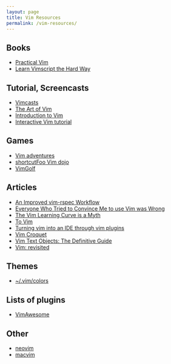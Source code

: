 ```yaml
---
layout: page
title: Vim Resources
permalink: /vim-resources/
---
```


## Books

- [Practical Vim][1]
- [Learn Vimscript the Hard Way][2]

## Tutorial, Screencasts

- [Vimcasts][3]
- [The Art of Vim][4]
- [Introduction to Vim][5]
- [Interactive Vim tutorial][6]

## Games

- [Vim adventures][7]
- [shortcutFoo Vim dojo][8]
- [VimGolf][9]

## Articles

- [An Improved vim-rspec Workflow][10]
- [Everyone Who Tried to Convince Me to use Vim was Wrong][11]
- [The Vim Learning Curve is a Myth][12]
- [To Vim][13]
- [Turning vim into an IDE through vim plugins][14]
- [Vim Croquet][15]
- [Vim Text Objects: The Definitive Guide][19]
- [Vim: revisited][20]

## Themes

- [~/.vim/colors][16]

## Lists of plugins

- [VimAwesome][17]

## Other

- [neovim][18]
- [macvim][21]


[1]: https://pragprog.com/book/dnvim/practical-vim
[2]: http://learnvimscriptthehardway.stevelosh.com/
[3]: http://vimcasts.org
[4]: https://upcase.com/the-art-of-vim
[5]: https://www.turnkeylinux.org/blog/vim-tutorial
[6]: https://www.openvim.com/
[7]: https://vim-adventures.com/
[8]: https://www.shortcutfoo.com/app/dojos/vim
[9]: https://vimgolf.com/
[10]: https://robots.thoughtbot.com/an-improved-vim-rspec-workflow
[11]: https://yehudakatz.com/2010/07/29/everyone-who-tried-to-convince-me-to-use-vim-was-wrong/
[12]: https://robots.thoughtbot.com/the-vim-learning-curve-is-a-myth
[13]: https://ianhocking.com/2013/11/17/to-vim/
[14]: https://www.safaribooksonline.com/blog/2014/11/23/way-vim-ide/
[15]: http://www.drbunsen.org/vim-croquet/
[16]: https://vimcolors.com/
[17]: https://vimawesome.com/
[18]: https://neovim.io/
[19]: https://blog.carbonfive.com/2011/10/17/vim-text-objects-the-definitive-guide/
[20]: https://mislav.net/2011/12/vim-revisited/
[21]: https://macvim-dev.github.io/macvim/
